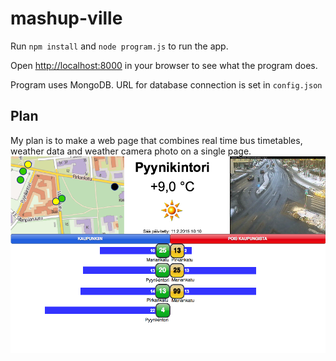 # mashup-ville

Run <code>npm install</code> and  <code>node program.js</code> to run the app.

Open [http://localhost:8000](http://localhost:8000) in your browser to see what the program does.

Program uses MongoDB. URL for database connection is set in <code>config.json</code>

## Plan

My plan is to make a web page that combines real time bus timetables, weather data and weather camera photo on a single page.
![alt text](https://github.com/vaaralav/mashup-ville/blob/master/plan/mashup-plan.png?raw=true "Logo Title Text 1")


